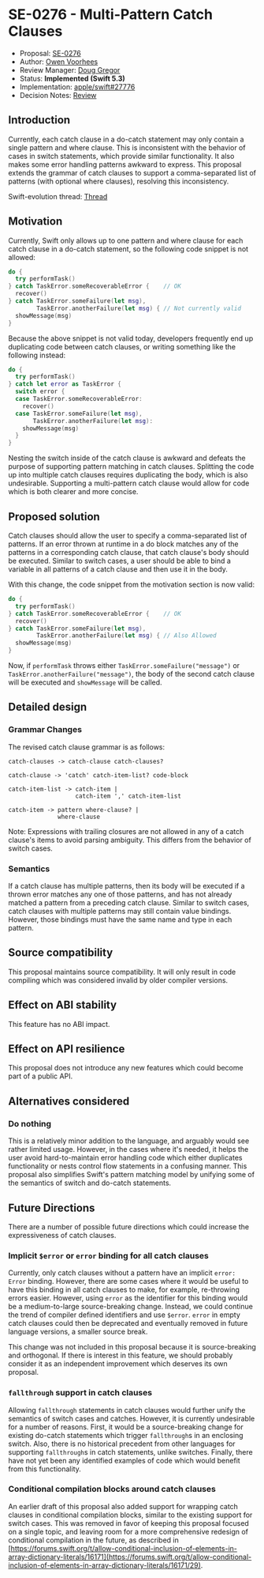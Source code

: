 # SE-0276 - Multi-Pattern Catch Clauses

* Proposal: [SE-0276](0276-multi-pattern-catch-clauses.md)
* Author: [Owen Voorhees](https://github.com/owenv)
* Review Manager: [Doug Gregor](https://github.com/DougGregor)
* Status: **Implemented (Swift 5.3)**
* Implementation: [apple/swift#27776](https://github.com/apple/swift/pull/27776)
* Decision Notes: [Review](https://forums.swift.org/t/accepted-se-0276-multi-pattern-catch-clauses/33220)

## Introduction

Currently, each catch clause in a do-catch statement may only contain a single pattern and where clause. This is inconsistent with the behavior of cases in switch statements, which provide similar functionality. It also makes some error handling patterns awkward to express. This proposal extends the grammar of catch clauses to support a comma-separated list of patterns (with optional where clauses), resolving this inconsistency.

Swift-evolution thread: [Thread](https://forums.swift.org/t/multi-pattern-and-conditionally-compiled-catch-clauses/30246)

## Motivation

Currently, Swift only allows up to one pattern and where clause for each catch clause in a do-catch statement, so the following code snippet is not allowed:

```swift
do {
  try performTask()
} catch TaskError.someRecoverableError {    // OK
  recover()
} catch TaskError.someFailure(let msg),
        TaskError.anotherFailure(let msg) { // Not currently valid
  showMessage(msg)
}
```

Because the above snippet is not valid today, developers frequently end up duplicating code between catch clauses, or writing something like the following instead:

```swift
do {
  try performTask()
} catch let error as TaskError {
  switch error {
  case TaskError.someRecoverableError:
    recover()
  case TaskError.someFailure(let msg),
       TaskError.anotherFailure(let msg):
    showMessage(msg)
  }
}
```

Nesting the switch inside of the catch clause is awkward and defeats the purpose of supporting pattern matching in catch clauses. Splitting the code up into multiple catch clauses requires duplicating the body, which is also undesirable. Supporting a multi-pattern catch clause would allow for code which is both clearer and more concise.

## Proposed solution

Catch clauses should allow the user to specify a comma-separated list of patterns. If an error thrown at runtime in a do block matches any of the patterns in a corresponding catch clause, that catch clause's body should be executed. Similar to switch cases, a user should be able to bind a variable in all patterns of a catch clause and then use it in the body.

With this change, the code snippet from the motivation section is now valid:

```swift
do {
  try performTask()
} catch TaskError.someRecoverableError {    // OK
  recover()
} catch TaskError.someFailure(let msg),
        TaskError.anotherFailure(let msg) { // Also Allowed
  showMessage(msg)
}
```

Now, if `performTask` throws either `TaskError.someFailure("message")` or `TaskError.anotherFailure("message")`, the body of the second catch clause will be executed and `showMessage` will be called.

## Detailed design

### Grammar Changes

The revised catch clause grammar is as follows:

```
catch-clauses -> catch-clause catch-clauses?

catch-clause -> 'catch' catch-item-list? code-block

catch-item-list -> catch-item |
                   catch-item ',' catch-item-list

catch-item -> pattern where-clause? |
              where-clause
```

Note: Expressions with trailing closures are not allowed in any of a catch clause's items to avoid parsing ambiguity. This differs from the behavior of switch cases.

### Semantics

If a catch clause has multiple patterns, then its body will be executed if a thrown error matches any one of those patterns, and has not already matched a pattern from a preceding catch clause. Similar to switch cases, catch clauses with multiple patterns may still contain value bindings. However, those bindings must have the same name and type in each pattern.

## Source compatibility

This proposal maintains source compatibility. It will only result in code compiling which was considered invalid by older compiler versions.

## Effect on ABI stability

This feature has no ABI impact.

## Effect on API resilience

This proposal does not introduce any new features which could become part of a public API.

## Alternatives considered

### Do nothing

This is a relatively minor addition to the language, and arguably would see rather limited usage. However, in the cases where it's needed, it helps the user avoid hard-to-maintain error handling code which either duplicates functionality or nests control flow statements in a confusing manner. This proposal also simplifies Swift's pattern matching model by unifying some of the semantics of switch and do-catch statements.

## Future Directions

There are a number of possible future directions which could increase the expressiveness of catch clauses.

### Implicit `$error` or `error` binding for all catch clauses

Currently, only catch clauses without a pattern have an implicit `error: Error` binding. However, there are some cases where it would be useful to have this binding in all catch clauses to make, for example, re-throwing errors easier. However, using `error` as the identifier for this binding would be a medium-to-large source-breaking change. Instead, we could continue the trend of compiler defined identifiers and use `$error`. `error` in empty catch clauses could then be deprecated and eventually removed in future language versions, a smaller source break.

This change was not included in this proposal because it is source-breaking and orthogonal. If there is interest in this feature, we should probably consider it as an independent improvement which deserves its own proposal.

### `fallthrough` support in catch clauses

Allowing `fallthrough` statements in catch clauses would further unify the semantics of switch cases and catches. However, it is currently undesirable for a number of reasons. First, it would be a source-breaking change for existing do-catch statements which trigger `fallthrough`s in an enclosing switch. Also, there is no historical precedent from other languages for supporting `fallthrough`s in catch statements, unlike switches. Finally, there have not yet been any identified examples of code which would benefit from this functionality.

### Conditional compilation blocks around catch clauses

An earlier draft of this proposal also added support for wrapping catch clauses in conditional compilation blocks, similar to the existing support for switch cases. This was removed in favor of keeping this proposal focused on a single topic, and leaving room for a more comprehensive redesign of conditional compilation in the future, as described in [https://forums.swift.org/t/allow-conditional-inclusion-of-elements-in-array-dictionary-literals/16171](https://forums.swift.org/t/allow-conditional-inclusion-of-elements-in-array-dictionary-literals/16171/29).
